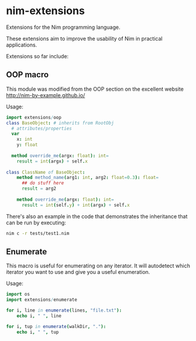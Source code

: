 # nim-extensions
Extensions for the Nim programming language.

These extensions aim to improve the usability of Nim in practical applications.

Extensions so far include:

## OOP macro

  This module was modified from the OOP section on the excellent website http://nim-by-example.github.io/

  Usage: 
  
  ```nim
  import extensions/oop
  class BaseObject: # inherits from RootObj
    # attributes/properties
    var
      x: int
      y: float
      
    method override_me(argx: float): int=
      result = int(argx) + self.x
      
  class ClassName of BaseObject:
      method method_name(arg1: int, arg2: float=0.3): float=
        ## do stuff here
        result = arg2
        
      method override_me(argx: float): int=
        result = int(self.y) + int(argx) + self.x
  ```

  There's also an example in the code that demonstrates the inheritance that can be run by executing:
  ```bash
  nim c -r tests/test1.nim
  ```

## Enumerate

  This macro is useful for enumerating on any iterator. It will autodetect which iterator you want to use and give you a useful enumeration.

  Usage:

  ```nim
  import os
  import extensions/enumerate

  for i, line in enumerate(lines, "file.txt"):
      echo i, " ", line

  for i, tup in enumerate(walkDir, "."):
      echo i, " ", tup
  ```

